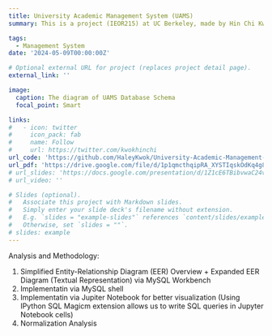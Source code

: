 ```yaml
---
title: University Academic Management System (UAMS)
summary: This is a project (IEOR215) at UC Berkeley, made by Hin Chi Kwok, Gilberto Yarritu, Zixuan Huangfu, Yi Fang and Yu-Heng Ch. The university currently utilizes several disjointed systems for its academic management needs. This fragmentation leads to inefficiencies in academic record maintenance, scheduling, and resource management, making the processes cumbersome and error-prone. The proposed University Academic Management System (UAMS) aims to centralize and streamline the management of academic records, course scheduling, faculty assignments, and classroom allocations. By doing so, UAMS will ensure higher data integrity, improve accessibility, and enhance the decision-making capabilities of academic administrators.

tags:
  - Management System
date: '2024-05-09T00:00:00Z'

# Optional external URL for project (replaces project detail page).
external_link: ''

image:
  caption: The diagram of UAMS Database Schema
  focal_point: Smart

links:
#   - icon: twitter
#     icon_pack: fab
#     name: Follow
#     url: https://twitter.com/kwokhinchi
url_code: 'https://github.com/HaleyKwok/University-Academic-Management-System'
url_pdf: 'https://drive.google.com/file/d/1p1qmcthqipRA_XYSTIqskOdKq4g8N9iJ/view?usp=sharing'
# url_slides: 'https://docs.google.com/presentation/d/1Z1cE6TBibvwaC24vnYemSWh-Yghb9Wyk/edit?usp=sharing&ouid=102358073185606588058&rtpof=true&sd=true'
# url_video: ''

# Slides (optional).
#   Associate this project with Markdown slides.
#   Simply enter your slide deck's filename without extension.
#   E.g. `slides = "example-slides"` references `content/slides/example-slides.md`.
#   Otherwise, set `slides = ""`.
# slides: example
---
```



Analysis and Methodology:
1. Simplified Entity-Relationship Diagram (EER) Overview + Expanded EER Diagram (Textual Representation) via MySQL Workbench
2. Implementatin via MySQL shell
3. Implementatin via Jupiter Notebook for better visualization (Using IPython SQL Magicm extension allows us to write SQL queries in Jupyter Notebook cells)
4. Normalization Analysis
